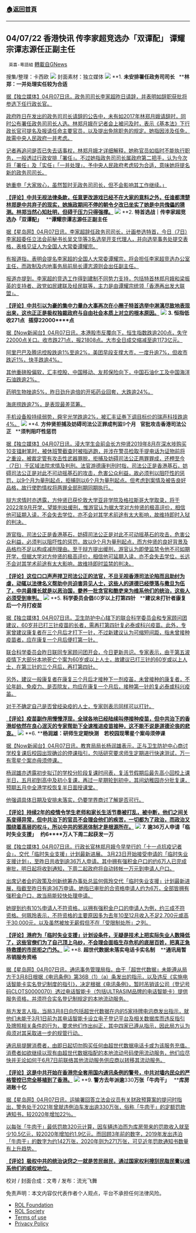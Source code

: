 ###  [:house:返回首頁](https://github.com/ourhimalayas/txt)
---


## 04/07/22 香港快讯 传李家超竞选办「双谭配」 谭耀宗谭志源任正副主任
` 英喜-粵語組` [轉載自GNews](https://gnews.org/zh-hans/2304822/)

搜集/整理：卡西欧
![](https://assets.gnews.org/wp-content/uploads/2022/04/0407fenmian.jpg)
封面素材：独立媒体
![](https://assets.gnews.org/wp-content/uploads/2022/04/2022-04-07-1.png)
**1. ****未安排署任政务司司长****   ****林郑：一并处理实任较为合适**

[据【独立媒体】04月07日讯，政务司司长李家超昨日请辞，并表明如辞职获批将参选下任行政长官。](https://www.inmediahk.net/node/政經/未安排署任政務司司長-林鄭：一併處理實任較為合適)

[政府昨日在发出的政务司司长请辞的公告中，未有如2017年林郑月娥请辞时，同时公布署任政务司司长人选。林郑月娥在记者会上被问及时，表示《基本法》下行政长官可提名及报请任命主要官员，以及提出免除职务的规定。她指因涉及任免，故需中央人民政府一并考虑。](https://www.inmediahk.net/node/政經/未安排署任政務司司長-林鄭：一併處理實任較為合適)

[记者再追问是否已失去话事权，林郑月娥才详细解释，她称官员如临时不能执行职务，一般透过行政安排「署任」。不过她指政务司司长属政府第二把手，认为今次将「署任」及「实任」「一并处理」，予中央人民政府考虑较为合适，意味她将提名新的政务司司长。](https://www.inmediahk.net/node/政經/未安排署任政務司司長-林鄭：一併處理實任較為合適)

[她重申「大家放心，虽然暂时无政务司司长，但不会影响其工作继续。」](https://www.inmediahk.net/node/政經/未安排署任政務司司長-林鄭：一併處理實任較為合適)

**[【评论】中共无视法律条款，任意更改游戏已经不在大家的意料之外，任谁都清楚林郑是中共弃子的现实，她施政期间不停的朝令夕改已坐实了她是中共傀儡的猜测。林郑当然心知肚明，但碍于压力只得强撑。](https://www.inmediahk.net/node/政經/未安排署任政務司司長-林鄭：一併處理實任較為合適)**
![](https://assets.gnews.org/wp-content/uploads/2022/04/2022-04-07-2.png)
**2. ****特首选战｜传李家超竞选办「双谭配」****   ****谭耀宗谭志源任正副主任**

[据【星岛网】04月07日讯，李家超辞任政务司司长，计画参选特首，今日（7日）李家超委任立法会前秘书长吴文华等3名选举开支代理人，并向选举事务处提交表格，表格见证人为全国人大常委谭耀宗。](https://std.stheadline.com/realtime/article/1826850/即時-港聞-特首選戰-李家超競選辦-雙譚配-譚耀宗譚志源任正副主任)

[有报道指，表明会提名李家超的全国人大常委谭耀宗，将会担任李家超竞选办公室主任，而政制及内地事务局前局长谭志源则会出任副主任。](https://std.stheadline.com/realtime/article/1826850/即時-港聞-特首選戰-李家超競選辦-雙譚配-譚耀宗譚志源任正副主任)

[报道亦提到，李家超的竞选工作得到建制不同势力支持，包括特首林郑月娥和梁振英的支持者、政党如民建联及经民联等，主力是由谭耀宗统领「香港再出发大联盟」。](https://std.stheadline.com/realtime/article/1826850/即時-港聞-特首選戰-李家超競選辦-雙譚配-譚耀宗譚志源任正副主任)

**[【评论】中共引以为豪的集中力量办大事再次在小圈子特首选举中淋漓尽致地表现出来，这也正正是极权独裁政府与自由社会本质上对立的根本原因。](https://std.stheadline.com/realtime/article/1826850/即時-港聞-特首選戰-李家超競選辦-雙譚配-譚耀宗譚志源任正副主任)**
![](https://assets.gnews.org/wp-content/uploads/2022/04/2022-04-07-3.png)
**3. ****恒指低收****271****点****   ****插穿****22000****点**

[据【Now新闻台】04月07日讯，本港股市反覆向下，恒生指数跌逾200点，失守22000点关口。收市跌271点，报21808点。大市全日成交缩减至逾1173亿元。](https://news.now.com/home/finance/player?newsId=472067)

[阿里巴巴及腾讯控股跌逾1%至逾2%，美团早段支撑大市，一度升逾7%，但收市跌近1%，快手跌逾4%。](https://news.now.com/home/finance/player?newsId=472067)

[其他重磅股偏软，汇丰控股、中国移动、友邦保险向下，中国石油化工及中国海洋石油跌逾2%。](https://news.now.com/home/finance/player?newsId=472067)

[药明生物挫逾5%，昨日劲升逾倍的开拓药业回套，大跌逾24%。](https://news.now.com/home/finance/player?newsId=472067)

[海底捞跌逾7%，是表现最差蓝筹。](https://news.now.com/home/finance/player?newsId=472067)

[手机设备股持续弱势，舜宇光学跌逾2%，被汇丰证券下调目标价的瑞声科技跌逾4%。](https://news.now.com/home/finance/player?newsId=472067)
![](https://assets.gnews.org/wp-content/uploads/2022/04/2022-04-07-4.png)
**4. ****方仲贤拒捕及妨碍司法公正罪成判监****9****个月****   ****官批攻击香港司法公正****   ****须判阻吓性惩罚**

[据【独立媒体】04月07日讯，浸大学生会前会长方仲贤2019年8月在深水埗购买10支镭射笔时，被休班警截查时被指逃跑，并涉在警员检取手提电话为证物前将之重设，被裁定管有攻击性武器罪脱，拒捕及妨碍司法公正两罪罪成，还柙至今（7日）于区域法院求情及判刑。法官游德康判刑时指，司法公正是香港基石，妨碍司法公正是对此不可动摇基石的攻击，危害公众利益，故必须判以阻吓性的惩罚，以9个月为量刑起点，拒捕则以6个月为量刑起点。但考虑到案情及被告良好品格，故行使酌情权将两罪全部刑期同期执行。](https://www.inmediahk.net/node/社運/方仲賢拒捕及妨礙司法公正罪成判監9個月-官批攻擊香港司法公正-須判阻嚇性懲罰)

[辩方求情时亦透露，方仲贤已获伦敦大学亚非学院及格拉斯哥大学取录，将于2022年9月开学，望能判处缓刑，惟游官认为据大学对方仲贤的极高评价，相信他可延期入读，不会失去学位，亦不会对其学术前途有太大影响，故维持即时入狱的判决。](https://www.inmediahk.net/node/社運/方仲賢拒捕及妨礙司法公正罪成判監9個月-官批攻擊香港司法公正-須判阻嚇性懲罰)

[游官指，司法公正是香港基石，妨碍司法公正是对此不可动摇基石的攻击，危害公众利益，必须判以阻吓性的惩罚，故以9个月为量刑起点，而方仲贤的良好背景及品格均不足以构成减刑理由。至于辩方提出缓刑，游官认为即使监禁令他不可如期开学，但据大学对方仲贤的极高评价，相信他可延期入读，亦不会失去学位，长远不会对其学术前途有太大影响，故维持即时监禁的判决。](https://www.inmediahk.net/node/社運/方仲賢拒捕及妨礙司法公正罪成判監9個月-官批攻擊香港司法公正-須判阻嚇性懲罰)

**[【评论】这位口口声声捍卫司法公正的法官，不旦无视香港司法沦陷而且助纣为虐，动辄以法律名义帮助中共迫害异见人士，这些人的道德已经堕落与撒旦为伍了，中共最擅长就是以恶治国，豢养一批贪官和酷吏来为维系他们的统治，这些人必须受到审判。](https://www.inmediahk.net/node/社運/方仲賢拒捕及妨礙司法公正罪成判監9個月-官批攻擊香港司法公正-須判阻嚇性懲罰)**
![](https://assets.gnews.org/wp-content/uploads/2022/04/2022-04-07-5.png)
**5. ****科学委员会倡****60****岁以上打第四针****   ****建议未打针者康复后一个月打疫苗**

[据【独立媒体】04月07日讯，卫生防护中心辖下的联合科学委员会和专家顾问团建议，60岁并已打三针疫苗的长者，需再打第四针复必泰或科兴疫苗。此外，专家曾建议康复者在三个月后才打下一针，不过新建议认为可缩短间距，指未曾接种疫苗者，应在康复一个月后便打第一针。](https://www.inmediahk.net/node/政經/科學委員會倡60歲以上打第四針-未打針者康復後一個月就打得)

[联合科学委员会昨日联同专家顾问团开会，今日更新共识。专家表示，由于第五波疫情下大部分本地死亡个案为60岁或以上人士，故建议已打三针的60岁或以上人士，在第三针的三个月后，再打第四针。](https://www.inmediahk.net/node/政經/科學委員會倡60歲以上打第四針-未打針者康復後一個月就打得)

[另外，建议一般康复者在康复三个月后才接种下一剂疫苖，未曾接种的康复者，不论年龄、免疫力、是否院友，均应在康复一个月后，接种第一针的复必泰或科兴疫苖。](https://www.inmediahk.net/node/政經/科學委員會倡60歲以上打第四針-未打針者康復後一個月就打得)

[对于不确定自己是否曾经染疫的人士，专家则表示同样可以打针。](https://www.inmediahk.net/node/政經/科學委員會倡60歲以上打第四針-未打針者康復後一個月就打得)

**[【评论】疫苗副作用慢慢浮现，全球各地已经陆续叫停接种疫苗，但中共治下的香港却依然在良心泯灭的专家帮助下全速推进疫苗接种，这不能不说是道德沦丧的悲哀。](https://www.inmediahk.net/node/政經/科學委員會倡60歲以上打第四針-未打針者康復後一個月就打得)**
![](https://assets.gnews.org/wp-content/uploads/2022/04/2022-04-07-6.png)
**6. ****杨润雄：研师生定期快测　若校园现零星个案毋须停课**

[据【Now新闻台】04月07日讯，教育局局长杨润雄表示，正与卫生防护中心商讨学校复课后校园出现确诊的停课指引，包括研究要求师生定期进行快速测试，万一有零星个案亦毋须停课。](https://news.now.com/home/local/player?newsId=472071)

[杨润雄亦透露初步拟订的学校分阶段复课时间表，复活节假期后最先高小回校上课半日，五月初到高中及初小复课，再过一星期轮到初中，其间幼稚园亦分批复课，预期五月中全港学校恢复半日面授课堂。](https://news.now.com/home/local/player?newsId=472071)

[他强调具体日期及安排未落实，仍要学界商讨了解是否可行。](https://news.now.com/home/local/player?newsId=472071)

**[【评论】持续2年的疫情令学生老师和家长生活节奏被打乱，被中断，他们之间关系变得异常，但中共治下的官员不会理会他们的疾苦，一切都为了政治，而政治又围绕着高层的权斗，所以中共的邪恶体制才是根源所在。](https://news.now.com/home/local/player?newsId=472071)**
![](https://assets.gnews.org/wp-content/uploads/2022/04/2022-04-07-7.png)
**7. ****逾****36****万人申请「临时失业支援」****   ****约****6****万人下周二起获发一万**

[据【独立媒体】04月07日讯，行政长官林郑月娥今早举行的「十一点抗疫记者会」，交代「临时失业支援」计划最新进展。 3月23日开始接受申请的「临时失业支援计划」，至昨日共收到逾36万人申请。其中拥有强积金户口的约6万人已完成审批，明日起将收到通知，下周二起政府将自动转帐一万元到申请人户口。](https://www.inmediahk.net/node/政經/逾36萬人申請「臨時失業支援」-約6萬人下周二起獲發一萬)

[出席记者会的政策及创新统筹办事处总监何佩玲交代「临时失业支援」计划最新进展，指截至昨日有逾36万申请。她指已审批的合资格申请人约为6万，全部皆拥有强积金户口，故当局能较快处理申请。](https://www.inmediahk.net/node/政經/逾36萬人申請「臨時失業支援」-約6萬人下周二起獲發一萬)

[她提到约有10%申请人不符资格，以拥有强积金户口的申请人为例，约三成不符资格。何珮玲表示，不符资格的主要原因多为去年10至12月收入不足2,700元或高于30,000元，以及虽然被放无薪假但不在「受限制处所」之列。](https://www.inmediahk.net/node/政經/逾36萬人申請「臨時失業支援」-約6萬人下周二起獲發一萬)

**[【评论】港府为「临时失业支援」计划设条件，无疑是技术上把实际失业人数降低了，这些官僚们为了自己顶上乌纱，不会理会面临生存危机的底层百姓，把真正急待救援的市民拒之门外。](https://www.inmediahk.net/node/政經/逾36萬人申請「臨時失業支援」-約6萬人下周二起獲發一萬)**
![](https://assets.gnews.org/wp-content/uploads/2022/04/2022-04-07-8.png)
**8. ****超世代数据未落实电话卡实名制****    ****通讯局暂吊销服务资格**

[据【星岛网】04月07日讯，通讯事务管理局指，由于「超世代数据」未能遵从局方于3月8日根据《电讯条例》第36B（1）（a）条发出的指示，以及违反《实施电话智能卡实名登记制度的指引》，决定根据《电讯条例》，暂时吊销该公司（登记号码CLOTS0000070）透过电话智能卡（包括ULTRASIM品牌的电话智能卡）提供服务资格，并须符合实名登记制规定的本地流动服务。](https://std.stheadline.com/realtime/article/1826851/即時-港聞-超世代數據未落實電話卡實名制-通訊局暫吊銷服務資格)

[局方发言人指，当局3月8日向包括超世代数据在内的5家持牌电讯商发出指示，就他们未能于3月1日前为其电话智能卡设立电子登记平台及相关数据库而违反指引及牌照相关条件的行为，要求他们作出纠正，其中四家已遵从指示，因此局方认为毋须对其采取进一步的规管行动。](https://std.stheadline.com/realtime/article/1826851/即時-港聞-超世代數據未落實電話卡實名制-通訊局暫吊銷服務資格)

[通讯局提醒消费者，由即日起切勿购买任何由超世代数据电话卡或为该服务充值。消费者如欲继续以现有由超世代数据指配的本地流动号码使用流动服务，他们应尽快并无论如何于6月7日前联络其他流动服务供应商以转移其流动服务。](https://std.stheadline.com/realtime/article/1826851/即時-港聞-超世代數據未落實電話卡實名制-通訊局暫吊銷服務資格)

**[【评论】这是中共开始在香港完全套用国内通讯条例的警号，中共对墙内民众的严格管控已完全移植到了香港。](https://std.stheadline.com/realtime/article/1826851/即時-港聞-超世代數據未落實電話卡實名制-通訊局暫吊銷服務資格)**
![](https://assets.gnews.org/wp-content/uploads/2022/04/2022-04-07-9.png)
**9. ****警方去年派逾****330****万张「牛肉干」****   ****库房进账十亿**

[据【星岛网】04月07日讯，运输署回答立法会议员有关财政预算案的提问时指出，警务处于2021年曾就违例泊车发出逾330万张，俗称「牛肉干」的定额罚款通知书，较2020年增加22％。](https://std.stheadline.com/realtime/article/1826830/即時-港聞-警方去年派逾330萬張-牛肉乾-庫房進賬十億)

[以每张「牛肉干」最低罚款320元计算，因车辆违泊而为库房带来的罚款收入就至少10.5亿元，较2020年增加约1.9亿元。而回顾3年前的数字，2019年发出违泊「牛肉干」的数字为约142万张，2020年则为271万张，可见近年罚款通知书数量有上升趋势。](https://std.stheadline.com/realtime/article/1826830/即時-港聞-警方去年派逾330萬張-牛肉乾-庫房進賬十億)

**[【评论】极权中共的统治诀窍之一就是苦民弱民，通过国家权利搜刮民脂民膏以维系他们的威权地位。](https://std.stheadline.com/realtime/article/1826830/即時-港聞-警方去年派逾330萬張-牛肉乾-庫房進賬十億)**

校对 / 封面合成：文粤 / 发布：流光飞舞

 

免责声明：本文内容仅代表作者个人观点，平台不承担任何法律风险。

- [ROL Foundation](https://rolfoundation.org/)
- [ROL Society](https://rolsociety.org/)
- [Terms of use](https://gnews.org/terms-of-use-3/)
- [Privacy Policy](https://gnews.org/privacy-policy/)
